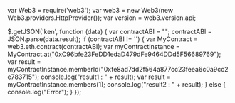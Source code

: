 var Web3 = require('web3');
var web3 = new Web3(new Web3.providers.HttpProvider());
var version = web3.version.api;

$.getJSON('ken', function (data) {
    var contractABI = "";
    contractABI = JSON.parse(data.result);
    if (contractABI != '') {
        var MyContract = web3.eth.contract(contractABI);
        var myContractInstance = MyContract.at("0xC96bfe23FeDD1edaD479dFe9464DDd5F56689769");
        var result = myContractInstance.memberId("0xfe8ad7dd2f564a877cc23feea6c0a9cc2e783715");
        console.log("result1 : " + result);
        var result = myContractInstance.members(1);
        console.log("result2 : " + result);
    } else {
        console.log("Error");
    }
});
